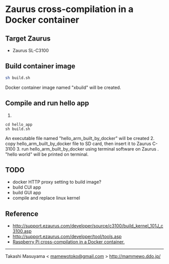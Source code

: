 Zaurus cross-compilation in a Docker container
==============================================

Target Zaurus
-------------
* Zaurus SL-C3100

Build container image
-----------------
```bash
sh build.sh
```
Docker container image named "xbuild" will be created.

Compile and run hello app
--------------------------------------
1.
```
cd hello_app
sh build.sh
```
An executable file named "hello_arm_built_by_docker" will be created
2. copy hello_arm_built_by_docker file to SD card, then insert it to Zaurus C-3100
3. run hello_arm_built_by_docker using terminal software on Zaurus . "hello world" will be printed on terminal.

TODO
----
* docker HTTP proxy setting to build image?
* build CUI app
* build GUI app
* compile and replace linux kernel 

Reference
---------
* http://support.ezaurus.com/developer/source/c3100/build_kernel_101J_c3100.asp
* http://support.ezaurus.com/developer/tool/tools.asp
* [Raspberry Pi cross-compilation in a Docker container.](https://github.com/sdt/docker-raspberry-pi-cross-compiler)

----
Takashi Masuyama < mamewotoko@gmail.com >
http://mammewo.ddo.jp/
